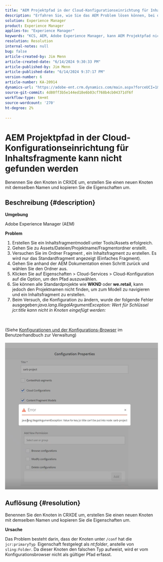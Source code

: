 ```yaml
---
title: "AEM Projektpfad in der Cloud-Konfigurationseinrichtung für Inhaltsfragmente kann nicht gefunden werden"
description: "Erfahren Sie, wie Sie das AEM Problem lösen können, bei dem Sie keinen Projektpfad in der Cloud-Konfigurationseinrichtung für ein Inhaltsfragment finden."
solution: Experience Manager
product: Experience Manager
applies-to: "Experience Manager"
keywords: "KCS, AEM, Adobe Experience Manager, kann AEM Projektpfad nicht finden, Cloud-Konfiguration einrichten, Inhaltsfragment, Fehlerbehebung"
resolution: Resolution
internal-notes: null
bug: false
article-created-by: Jim Menn
article-created-date: "6/14/2024 9:30:33 PM"
article-published-by: Jim Menn
article-published-date: "6/14/2024 9:37:17 PM"
version-number: 6
article-number: KA-20914
dynamics-url: "https://adobe-ent.crm.dynamics.com/main.aspx?forceUCI=1&pagetype=entityrecord&etn=knowledgearticle&id=1e8d6e4e-952a-ef11-840a-000d3a5a67ba"
source-git-commit: 4d80ff3b5e144ed18e6b03cf768b4cb04371df6f
workflow-type: tm+mt
source-wordcount: '270'
ht-degree: 2%

---
```


# AEM Projektpfad in der Cloud-Konfigurationseinrichtung für Inhaltsfragmente kann nicht gefunden werden


Benennen Sie den Knoten in CRXDE um, erstellen Sie einen neuen Knoten mit demselben Namen und kopieren Sie die Eigenschaften um.

## Beschreibung {#description}


<b>Umgebung</b>

Adobe Experience Manager (AEM)

<b>Problem</b>

1. Erstellen Sie ein Inhaltsfragmentmodell unter Tools/Assets erfolgreich.
2. Gehen Sie zu Assets/Dateien/Projektname/Fragmentordner erstellt.
3. Versuchen Sie im Ordner Fragment , ein Inhaltsfragment zu erstellen. Es wird nur das Standardfragment angezeigt (Einfaches Fragment).
4. Gehen Sie anhand der AEM Dokumentation einen Schritt zurück und wählen Sie den Ordner aus.
5. Klicken Sie auf Eigenschaften > Cloud-Services > Cloud-Konfiguration auf die Option, um den Pfad auszuwählen.
6. Sie können alle Standardprojekte wie <b>WKND</b> oder <b>we.retail</b>, kann jedoch den Projektnamen nicht finden, um zum Modell zu navigieren und ein Inhaltsfragment zu erstellen.
7. Beim Versuch, die Konfiguration zu ändern, wurde der folgende Fehler ausgegeben:*java.lang.IllegalArgumentException: Wert für Schlüssel jcr:title kann nicht in Knoten eingefügt werden:*

<br><br>(Siehe [Konfigurationen und der Konfigurations-Browser](https://experienceleague.adobe.com/docs/experience-manager-65/administering/introduction/configurations.html?lang=en) im Benutzerhandbuch zur Verwaltung)<br><br>![](assets/___208d6e4e-952a-ef11-840a-000d3a5a67ba___.png)<br>

## Auflösung {#resolution}


Benennen Sie den Knoten in CRXDE um, erstellen Sie einen neuen Knoten mit demselben Namen und kopieren Sie die Eigenschaften um.

<b>Ursache</b>

Das Problem besteht darin, dass der Knoten unter `/conf` hat die `jcr:primaryTyp `Eigenschaft festgelegt als *nt:folder*, anstelle von `sling:Folder`.
Da dieser Knoten den falschen Typ aufweist, wird er vom Konfigurationsbrowser nicht als gültiger Pfad erfasst.
